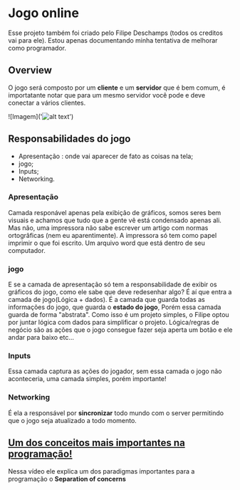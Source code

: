 # Jogo online
Esse projeto também foi criado pelo Filipe Deschamps (todos os creditos vai para ele). Estou apenas documentando minha tentativa de melhorar como programador.

## Overview 

O jogo será composto por um **cliente** e um **servidor** que
é bem comum, é importatante notar que para um mesmo servidor você
pode e deve conectar a vários clientes.

![Imagem]('![alt text](https://res.cloudinary.com/dyvfesbzn/image/upload/v1761653241/Drawing_2_3_betpbq.png)')

## Responsabilidades do jogo

- Apresentação : onde vai aparecer de fato as coisas na tela;
- jogo;
- Inputs;
- Networking.


### Apresentação
   Camada responável apenas pela exibição de gráficos, somos
seres bem visuais e achamos que tudo que a gente vê está condensado apenas ali. Mas não, uma impressora não sabe escrever um artigo com normas ortogrâficas (nem eu aparentimente). A impressora só tem como papel imprimir o que foi escrito. Um arquivo word que está dentro de seu computador. 

### jogo

  E se a camada de apresentação só tem a responsabilidade de
exibir os gráficos do jogo, como ele sabe que deve redesenhar algo? É aí que entra a camada de jogo(Lógica + dados).
  É a camada que guarda todas as informações do jogo, que guarda
o **estado do jogo**, Porém essa camada guarda de forma "abstrata".  Como isso é um projeto simples, o Filipe optou por juntar lógica com dados para simplificar o projeto. Lógica/regras de negócio são as ações que o jogo consegue fazer seja aperta um botão e ele andar para baixo etc... 

### Inputs
  Essa camada captura as ações do jogador, sem essa camada o jogo
não aconteceria, uma camada simples, porém importante! 

### Networking
  É ela a responsável por **sincronizar** todo mundo com o server
permitindo que o jogo seja atualizado a todo momento.

## <a href="./docs/umDosConceitosMaisImportantesSobreProgramacao.md">Um dos conceitos mais importantes na programação!</a>

  Nessa vídeo ele explica um dos paradigmas importantes para a programação o **Separation of concerns**